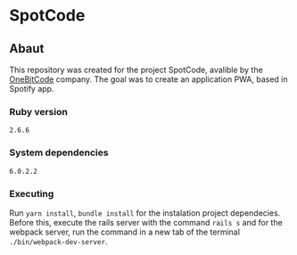 # SpotCode

## Abaut
This repository was created for the project SpotCode, avalible by the [OneBitCode](https://onebitcode.com/) company.
The goal was to create an application PWA, based in Spotify app.

### Ruby version
```2.6.6```
### System dependencies
```6.0.2.2```
### Executing
Run ```yarn install```, ```bundle install``` for the instalation project dependecies. Before this, execute the rails server
with the command ```rails s``` and for the webpack server, run the command in a new tab of the terminal ```./bin/webpack-dev-server```.
